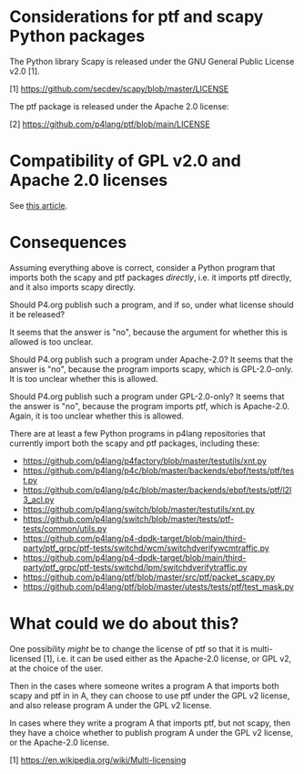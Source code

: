 # Considerations for ptf and scapy Python packages

The Python library Scapy is released under the GNU General Public
License v2.0 [1].

[1] https://github.com/secdev/scapy/blob/master/LICENSE


The ptf package is released under the Apache 2.0 license:

[2] https://github.com/p4lang/ptf/blob/main/LICENSE



# Compatibility of GPL v2.0 and Apache 2.0 licenses

See [this article](licenses-apache-and-gpl-v2.md).


# Consequences

Assuming everything above is correct, consider a Python program that
imports both the scapy and ptf packages _directly_, i.e. it imports
ptf directly, and it also imports scapy directly.

Should P4.org publish such a program, and if so, under what license
should it be released?

It seems that the answer is "no", because the argument for whether
this is allowed is too unclear.

Should P4.org publish such a program under Apache-2.0?  It seems
that the answer is "no", because the program imports scapy, which is
GPL-2.0-only.  It is too unclear whether this is allowed.

Should P4.org publish such a program under GPL-2.0-only?  It seems
that the answer is "no", because the program imports ptf, which is
Apache-2.0.  Again, it is too unclear whether this is allowed.

There are at least a few Python programs in p4lang repositories that
currently import both the scapy and ptf packages, including these:

+ https://github.com/p4lang/p4factory/blob/master/testutils/xnt.py
+ https://github.com/p4lang/p4c/blob/master/backends/ebpf/tests/ptf/test.py
+ https://github.com/p4lang/p4c/blob/master/backends/ebpf/tests/ptf/l2l3_acl.py
+ https://github.com/p4lang/switch/blob/master/testutils/xnt.py
+ https://github.com/p4lang/switch/blob/master/tests/ptf-tests/common/utils.py
+ https://github.com/p4lang/p4-dpdk-target/blob/main/third-party/ptf_grpc/ptf-tests/switchd/wcm/switchdverifywcmtraffic.py
+ https://github.com/p4lang/p4-dpdk-target/blob/main/third-party/ptf_grpc/ptf-tests/switchd/lpm/switchdverifytraffic.py
+ https://github.com/p4lang/ptf/blob/master/src/ptf/packet_scapy.py
+ https://github.com/p4lang/ptf/blob/master/utests/tests/ptf/test_mask.py


# What could we do about this?

One possibility _might_ be to change the license of ptf so that it is
multi-licensed [1], i.e. it can be used either as the Apache-2.0
license, or GPL v2, at the choice of the user.

Then in the cases where someone writes a program A that imports both
scapy and ptf in in A, they can choose to use ptf under the GPL v2
license, and also release program A under the GPL v2 license.

In cases where they write a program A that imports ptf, but not scapy,
then they have a choice whether to publish program A under the GPL v2
license, or the Apache-2.0 license.

[1] https://en.wikipedia.org/wiki/Multi-licensing

